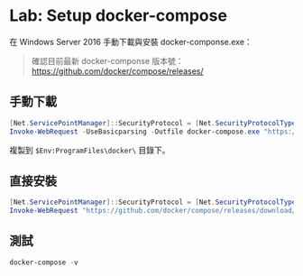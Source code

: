 # Lab: Setup docker-compose

在 Windows Server 2016 手動下載與安裝 docker-componse.exe：

> 確認目前最新 docker-componse 版本號：https://github.com/docker/compose/releases/

## 手動下載

```powershell
[Net.ServicePointManager]::SecurityProtocol = [Net.SecurityProtocolType]::Tls12
Invoke-WebRequest -UseBasicparsing -Outfile docker-compose.exe "https://github.com/docker/compose/releases/download/1.23.1/docker-compose-Windows-x86_64.exe"
```

複製到 `$Env:ProgramFiles\docker\` 目錄下。

## 直接安裝

```powershell
[Net.ServicePointManager]::SecurityProtocol = [Net.SecurityProtocolType]::Tls12
Invoke-WebRequest "https://github.com/docker/compose/releases/download/{version}/docker-compose-Windows-x86_64.exe" -UseBasicParsing -OutFile $Env:ProgramFiles\docker\docker-compose.exe
```

## 測試

```powershell
docker-compose -v
```
